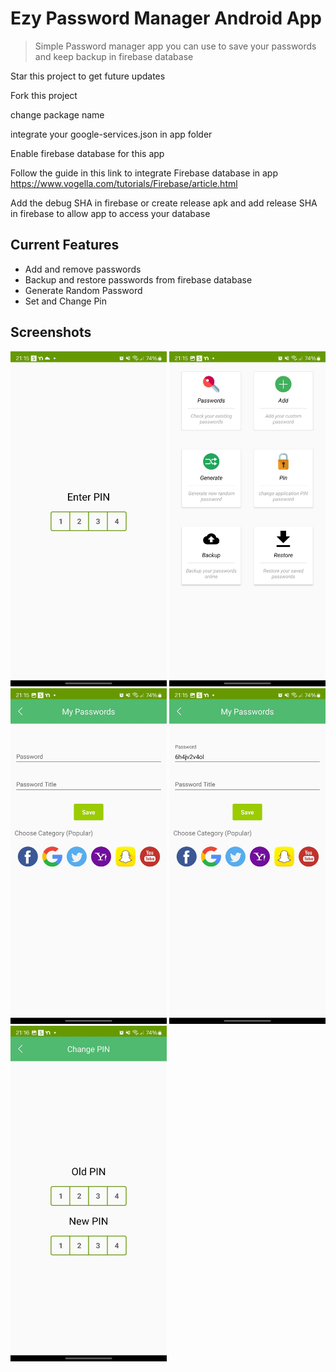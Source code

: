 # Ezy Password Manager Android App

> Simple Password manager app you can use to save your passwords and keep backup in firebase database

Star this project to get future updates

Fork this project

change package name

integrate your google-services.json in app folder

Enable firebase database for this app

Follow the guide in this link to integrate Firebase database in app https://www.vogella.com/tutorials/Firebase/article.html

Add the debug SHA in firebase or create release apk and add release SHA in firebase to allow app to access your database

## Current Features

- Add and remove passwords
- Backup and restore passwords from firebase database
- Generate Random Password
- Set and Change Pin

## Screenshots

<img src="assets/demo1.jpg" width="250px" />
<img src="assets/demo2.jpg" width="250px" />
<img src="assets/demo3.jpg" width="250px" />
<img src="assets/demo4.jpg" width="250px" />
<img src="assets/demo5.jpg" width="250px" />
